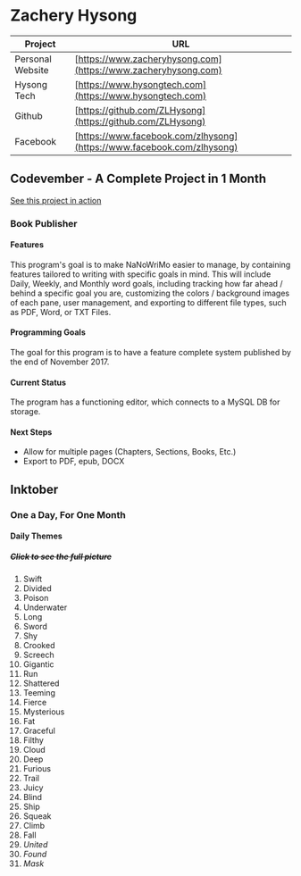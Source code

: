 # Zachery Hysong

| Project                   | URL                                                                    |
|---------------------------|------------------------------------------------------------------------|
| Personal Website          | [https://www.zacheryhysong.com](https://www.zacheryhysong.com)         |
| Hysong Tech               | [https://www.hysongtech.com](https://www.hysongtech.com)               |
| Github                    | [https://github.com/ZLHysong](https://github.com/ZLHysong)             |
| Facebook                  | [https://www.facebook.com/zlhysong](https://www.facebook.com/zlhysong) |

## Codevember - A Complete Project in 1 Month

[See this project in action](http://www.zacheryhysong.com/ScreenshotToHTML/BookPublisher/editor.php)

### Book Publisher

#### Features

This program's goal is to make NaNoWriMo easier to manage, by containing features tailored to writing with specific goals in mind. This will include Daily, Weekly, and Monthly word goals, including tracking how far ahead / behind a specific goal you are, customizing the colors / background images of each pane, user management, and exporting to different file types, such as PDF, Word, or TXT Files.

#### Programming Goals

The goal for this program is to have a feature complete system published by the end of November 2017.

#### Current Status

The program has a functioning editor, which connects to a MySQL DB for storage.

#### Next Steps

- Allow for multiple pages (Chapters, Sections, Books, Etc.)
- Export to PDF, epub, DOCX

## Inktober

### One a Day, For One Month

#### Daily Themes

##### ~~Click to see the full picture~~

1. Swift
1. Divided
1. Poison
1. Underwater
1. Long
1. Sword
1. Shy
1. Crooked
1. Screech
1. Gigantic
1. Run
1. Shattered
1. Teeming
1. Fierce
1. Mysterious
1. Fat
1. Graceful
1. Filthy
1. Cloud
1. Deep
1. Furious
1. Trail
1. Juicy
1. Blind
1. Ship
1. Squeak
1. Climb
1. Fall
1. _United_
1. _Found_
1. _Mask_
